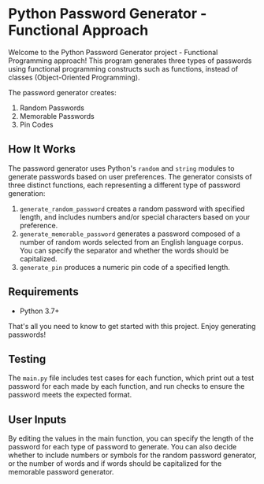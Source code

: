 # Python Password Generator - Functional Approach

Welcome to the Python Password Generator project - Functional Programming approach! This program generates three types of passwords using functional programming constructs such as functions, instead of classes (Object-Oriented Programming).

The password generator creates:

1. Random Passwords
2. Memorable Passwords
3. Pin Codes

## How It Works

The password generator uses Python's `random` and `string` modules to generate passwords based on user preferences. The generator consists of three distinct functions, each representing a different type of password generation:

1. `generate_random_password` creates a random password with specified length, and includes numbers and/or special characters based on your preference.
2. `generate_memorable_password` generates a password composed of a number of random words selected from an English language corpus. You can specify the separator and whether the words should be capitalized.
3. `generate_pin` produces a numeric pin code of a specified length.

## Requirements

- Python 3.7+

That's all you need to know to get started with this project. Enjoy generating passwords!

## Testing

The `main.py` file includes test cases for each function, which print out a test password for each made by each function, and run checks to ensure the password meets the expected format.

## User Inputs

By editing the values in the main function, you can specify the length of the password for each type of password to generate. You can also decide whether to include numbers or symbols for the random password generator, or the number of words and if words should be capitalized for the memorable password generator. 